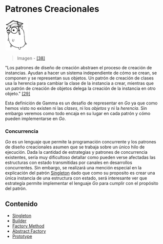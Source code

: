 # Patrones Creacionales

![](/assets/doc.png)

> Imagen - [\[38\]](/recursos.md)

"Los patrones de diseño de creación abstraen el proceso de creación de instancias. Ayudan a hacer un sistema independiente de cómo se crean, se componen y se representan sus objetos. Un patrón de creación de clases usa la herencia para cambiar la clase de la instancia a crear, mientras que un patrón de creación de objetos delega la creación de la instancia en otro objeto." [\[29\]](/recursos.md)

Esta definición de Gamma es un desafio de representar en _Go_ ya que como hemos visto no existen ni las *clases*, ni los *objetos* y ni la *herencia*. Sin embargo veremos como todo encaja en su lugar en cada patrón y cómo pueden implementarse en _Go_.

### Concurrencia

_Go_ es un lenguaje que permite la programación concurrente y los patrones de diseño creacionales asumen que se trabaja sobre un único hilo de ejecución.
Dada la cantidad de estrategias y patrones de concurrencia existentes, sería muy dificultoso detallar como pueden verse afectadas las estructuras con estado transmitidas por canales en desarrollos concurrentes.
Sin embargo, se realizará una mención especial en la explicación del patrón [Singleton](singleton.md) dado que como su proposito es crear una única instancia de una estructura con estado, será interesante ver que estrategía permite implementar el lenguaje _Go_ para cumplir con el propósito del patrón.

## Contenido

* [Singleton](singleton.md)
* [Builder](builder.md)
* [Factory Method](factorymethod.md)
* [Abstract Factory](abstractfactory.md)
* [Prototype](prototype.md)
